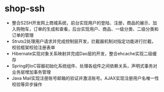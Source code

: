 # shop-ssh
- 整合S2SH开发网上商城系统，前台实现用户的登陆、注册，商品的展示、加入购物车，订单的生成和查看，后台实现用户、商品、一级分类、二级分类和订单的管理	
- Struts2处理用户请求并完成控制层开发，拦截器机制对指定功能进行拦截，校验框架校验注册表单	
- Hibernate实现对象关系映射并完成Dao层的开发，整合ehcache实现二级缓存	
- Spring的IoC容器初始化系统组件、处理各组件之间依赖关系，声明式事务对业务层增加事务管理	
- Java Mail实现注册账号邮箱的验证并激活账号。AJAX实现注册用户名唯一性校验等异步操作	
